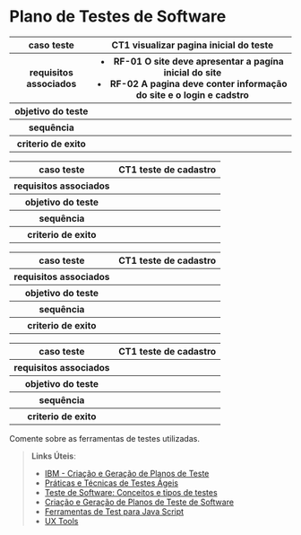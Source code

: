 # Plano de Testes de Software

<table>
 <tr>
  <th> caso teste </th>
  <th> CT1 visualizar pagina inicial do teste </th>
 </tr>
 
 <tr>
  <th> requisitos associados </th>
  <th> 
   <li> RF-01 O site deve apresentar a pagína inicial do site</li>
   <li> RF-02 A pagina deve conter informação do site e o login e cadstro </li>
    
  </th>
  </tr>
  
 <tr>
  <th> objetivo do teste </th>
  <th>                       </th>
 </tr>
 
 <tr>
  <th> sequência </th>
  <th>                       </th>
 </tr>
 
 <tr>
  <th> criterio de exito </th>
  <th>                       </th>
 </tr>
 </table>
 
 <table>
 <tr>
  <th> caso teste </th>
  <th> CT1 teste de cadastro </th>
 </tr>
 
 <tr>
  <th> requisitos associados </th>
  <th>                       </th>
  </tr>
  
 <tr>
  <th> objetivo do teste </th>
  <th>                       </th>
 </tr>
 
 <tr>
  <th> sequência </th>
  <th>                       </th>
 </tr>
 
 <tr>
  <th> criterio de exito </th>
  <th>                       </th>
 </tr>
 </table>
 
 <table>
 <tr>
  <th> caso teste </th>
  <th> CT1 teste de cadastro </th>
 </tr>
 
 <tr>
  <th> requisitos associados </th>
  <th>                       </th>
  </tr>
  
 <tr>
  <th> objetivo do teste </th>
  <th>                       </th>
 </tr>
 
 <tr>
  <th> sequência </th>
  <th>                       </th>
 </tr>
 
 <tr>
  <th> criterio de exito </th>
  <th>                       </th>
 </tr>
 </table>
 
 <table>
 <tr>
  <th> caso teste </th>
  <th> CT1 teste de cadastro </th>
 </tr>
 
 <tr>
  <th> requisitos associados </th>
  <th>                       </th>
  </tr>
  
 <tr>
  <th> objetivo do teste </th>
  <th>                       </th>
 </tr>
 
 <tr>
  <th> sequência </th>
  <th>                       </th>
 </tr>
 
 <tr>
  <th> criterio de exito </th>
  <th>                       </th>
 </tr>
 </table>

Comente sobre as ferramentas de testes utilizadas.
 
> **Links Úteis**:
> - [IBM - Criação e Geração de Planos de Teste](https://www.ibm.com/developerworks/br/local/rational/criacao_geracao_planos_testes_software/index.html)
> - [Práticas e Técnicas de Testes Ágeis](http://assiste.serpro.gov.br/serproagil/Apresenta/slides.pdf)
> -  [Teste de Software: Conceitos e tipos de testes](https://blog.onedaytesting.com.br/teste-de-software/)
> - [Criação e Geração de Planos de Teste de Software](https://www.ibm.com/developerworks/br/local/rational/criacao_geracao_planos_testes_software/index.html)
> - [Ferramentas de Test para Java Script](https://geekflare.com/javascript-unit-testing/)
> - [UX Tools](https://uxdesign.cc/ux-user-research-and-user-testing-tools-2d339d379dc7)
